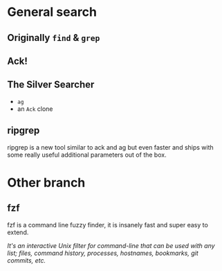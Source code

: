 # General search

## Originally `find` & `grep`

## Ack!

## The Silver Searcher 
* `ag`
* an `Ack` clone

## ripgrep

ripgrep is a new tool similar to ack and ag but even faster and ships with some really useful additional parameters out of the box.

# Other branch
## fzf
fzf is a command line fuzzy finder, it is insanely fast and super easy to extend.

*It's an interactive Unix filter for command-line that can be used with any list; files, command history, processes, hostnames, bookmarks, git commits, etc.*
